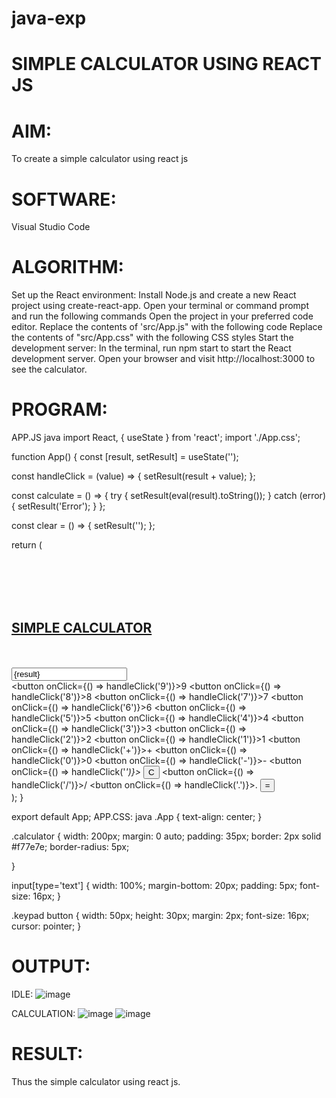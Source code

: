 # java-exp
# SIMPLE CALCULATOR USING REACT JS
# AIM:
To create a simple calculator using react js

# SOFTWARE:
Visual Studio Code

# ALGORITHM:
Set up the React environment: Install Node.js and create a new React project using create-react-app. Open your terminal or command prompt and run the following commands
Open the project in your preferred code editor.
Replace the contents of 'src/App.js" with the following code
Replace the contents of "src/App.css" with the following CSS styles
Start the development server: In the terminal, run npm start to start the React development server.
Open your browser and visit http://localhost:3000 to see the calculator.
# PROGRAM:
APP.JS
java
import React, { useState } from 'react';
import './App.css';

function App() {
  const [result, setResult] = useState('');

  const handleClick = (value) => {
    setResult(result + value);
  };

  const calculate = () => {
    try {
      setResult(eval(result).toString());
    } catch (error) {
      setResult('Error');
    }
  };

  const clear = () => {
    setResult('');
  };

  return (
    <div className="App">
      <br></br>
      <br></br>
      <h2><u>SIMPLE CALCULATOR</u></h2>
      <br></br>
      <div className="calculator">
        <input type="text" value={result} readOnly />
        <div className="keypad">
          <button onClick={() => handleClick('9')}>9</button>
          <button onClick={() => handleClick('8')}>8</button>
          <button onClick={() => handleClick('7')}>7</button>
          <button onClick={() => handleClick('6')}>6</button>
          <button onClick={() => handleClick('5')}>5</button>
          <button onClick={() => handleClick('4')}>4</button>
          <button onClick={() => handleClick('3')}>3</button>
          <button onClick={() => handleClick('2')}>2</button>
          <button onClick={() => handleClick('1')}>1</button>
          <button onClick={() => handleClick('+')}>+</button>
          <button onClick={() => handleClick('0')}>0</button>
          <button onClick={() => handleClick('-')}>-</button>
          <button onClick={() => handleClick('*')}>*</button>
          <button onClick={clear}>C</button>
          <button onClick={() => handleClick('/')}>/</button>
          <button onClick={() => handleClick('.')}>.</button>
          <button onClick={calculate}>=</button>
        </div>
      </div>
    </div>
  );
}

export default App;
APP.CSS:
java
.App {
  text-align: center;
}

.calculator {
  width: 200px;
  margin: 0 auto;
  padding: 35px;
  border: 2px solid #f77e7e;
  border-radius: 5px;
  
}

input[type='text'] {
  width: 100%;
  margin-bottom: 20px;
  padding: 5px;
  font-size: 16px;
}

.keypad button {
  width: 50px;
  height: 30px;
  margin: 2px;
  font-size: 16px;
  cursor: pointer;
}
# OUTPUT:
IDLE:
![image](https://github.com/Anuayshh/java-exp/assets/127651217/dd71aa79-7309-4da8-bfe1-0a13a3d1c8db)

CALCULATION:
![image](https://github.com/Anuayshh/java-exp/assets/127651217/413b5ea9-6256-4439-8cdc-ad9f0e56136f)
![image](https://github.com/Anuayshh/java-exp/assets/127651217/5923b0d1-493b-432a-b14d-1ebcc5be8ff7)


# RESULT:
Thus the simple calculator using react js.
